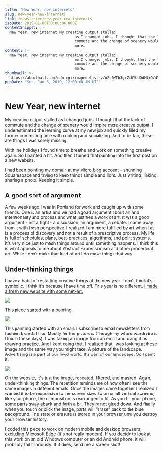 ```yaml
---
title: "New Year, new internets"
slug: new-year-new-internets
link: /newsletter/new-year-new-internets
isoDate: 2019-01-06T00:00:00.000Z
contentSnippet: |-
  New Year, new internet My creative output stalled
                                as I changed jobs. I thought that the lack of
                                commute and the change of scenery would inspire
                                more…
content: |-
  New Year, new internet My creative output stalled
                                as I changed jobs. I thought that the lack of
                                commute and the change of scenery would inspire
                                more…
thumbnail: >-
  https://abouthalf.com/cdn-cgi/imagedelivery/oZs0WTb3giZ46YUUQdHDjQ/47e8f46b-ebc1-4481-b3d2-115f79718c00/width=1200,format=auto
pubDate: "Sun, Jan 6, 2019, 12:00:00 AM UTC"
---
```


# New Year, new internet

My creative output stalled as I changed jobs. I thought that the lack of commute and the change of scenery would inspire more creative output. I underestimated the learning curve at my new job and quickly filled my former commuting time with cooking and socializing. And to be fair, these are things I was sorely missing.

With the holidays I found time to breathe and work on something creative again. So I painted a bit. And then I turned that painting into the first post on a new website.

I had been pointing my domain at my Micro.blog account - shunning Squarespace and trying to keep things simple and light. Just writing, linking, sharing a photo. Keeping it simple.

## A good sort of argument

A few weeks ago I was in Portland for work and caught up with some friends. One is an artist and we had a goad argument about art and intentionality and process and what justifies a work of art. It was a good argument - not a fight - a discussion, an argument, a debate. I came away from it with fresh perspective. I realized I am more fulfilled by art when I at is a process of discovery and not a result of a prescriptive process. My life is full of schedules, plans, best-practices, algorithms, and point systems. It’s very nice just to mash things around until something happens. I think this is what appeals to me about Abstract Expressionism and other procedural art. While I don’t make that kind of art I do make things that way.

## Under-thinking things

I have a habit of restarting creative things at the new year. I don’t think it’s symbolic. I think it’s because I have time off. This year is no different. [I made a fresh new website with some net-art.](https://abouthalf.com/2019/01/04/boy-looks-over-shoulder/)

![](https://abouthalf.com/cdn-cgi/imagedelivery/oZs0WTb3giZ46YUUQdHDjQ/ed948d0f-8fbf-41f0-ef37-a095bf52df00/width=1200,format=auto)

This piece started with a painting.

![](https://abouthalf.com/cdn-cgi/imagedelivery/oZs0WTb3giZ46YUUQdHDjQ/829d6903-81f7-4aa4-d883-b4d9c339a200/width=1200,format=auto)

This painting started with an email. I subscribe to email newsletters from fashion brands I like. Mostly for the pictures. (Though my whole wardrobe is Uniqlo these days). I was taking an image from an email and using it as drawing practice. And I kept doing that. I realized that I was looking at these image and the same way you might take. A picture of the landscape. Advertising is a part of our lived world. It’s part of our landscape. So I paint it.

![](https://abouthalf.com/cdn-cgi/image/foramt=auto,quality=75/https://abouthalf.com/cdn-cgi/imagedelivery/oZs0WTb3giZ46YUUQdHDjQ/7ed5053c-5d4c-4a28-ff53-f8296a01d800/public)

On the website, it's just the image, repeated, filtered, and masked. Again, under-thinking things. The repetition reminds me of how often I see the same images in different emails. Once the images came together I realized I wanted it to be responsive to the screen size. So on small vertical screens, like your phone, the composition is rearranged to fit. As you tilt your phone, some parts sway aback and forth a bit. They’re not glued down. And finally when you touch or click the image, parts will “erase” back to the blue background. The state of erasure is stored in your browser until you destroy your browser history.

I coded this piece to work on modern mobile and desktop browsers, excluding Microsoft Edge (it's not really modern). If you decide to look at this work on an old Windows computer or an old Android phone, it will probably fail hilariously. If it does, send me a screen shot!
